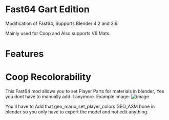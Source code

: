 # Fast64 Gart Edition

Modification of Fast64, Supports Blender 4.2 and 3.6.

Mainly used for Coop and Also supports V6 Mats.

# Features

# Coop Recolorability

This Fast64 mod allows you to set Player Parts for materials in blender, Yes you dont have to manually add it anymore.
Example image:
![image](https://github.com/user-attachments/assets/7df8d560-8bb0-4850-b9c1-05ba70a58ba8)
 
You'll have to Add that geo_mario_set_player_colors GEO_ASM bone in blender so you only have to export the model and not edit anything. 
